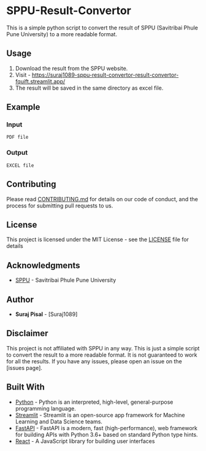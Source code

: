 # SPPU-Result-Convertor
This is a simple python script to convert the result of SPPU (Savitribai Phule Pune University) to a more readable format.

## Usage
1. Download the result from the SPPU website.
2. Visit - https://suraj1089-sppu-result-convertor-result-convertor-fquift.streamlit.app/
3. The result will be saved in the same directory as excel file.


## Example
### Input
```
PDF file
```

### Output
```
EXCEL file
```

## Contributing
Please read [CONTRIBUTING.md](CONTRIBUTING.md) for details on our code of conduct, and the process for submitting pull requests to us.

## License
This project is licensed under the MIT License - see the [LICENSE](LICENSE) file for details

## Acknowledgments
* [SPPU](https://www.unipune.ac.in/) - Savitribai Phule Pune University

## Author
* **Suraj Pisal** - [Suraj1089]


## Disclaimer
This project is not affiliated with SPPU in any way. This is just a simple script to convert the result to a more readable format.
It is not guaranteed to work for all the results.
If you have any issues, please open an issue on the [issues page].

## Built With
* [Python](https://www.python.org/) - Python is an interpreted, high-level, general-purpose programming language.
* [Streamlit](https://www.streamlit.io/) - Streamlit is an open-source app framework for Machine Learning and Data Science teams.
* [FastAPI](https://fastapi.tiangolo.com/) - FastAPI is a modern, fast (high-performance), web framework for building APIs with Python 3.6+ based on standard Python type hints.
* [React](https://reactjs.org/) - A JavaScript library for building user interfaces